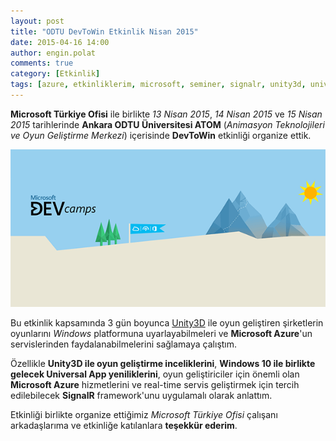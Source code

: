 ```yaml
---
layout: post
title: "ODTU DevToWin Etkinlik Nisan 2015"
date: 2015-04-16 14:00
author: engin.polat
comments: true
category: [Etkinlik]
tags: [azure, etkinliklerim, microsoft, seminer, signalr, unity3d, universal app, windows phone, windows phone emulator, windows10, windowsphone, wp8]
---
```

**Microsoft Türkiye Ofisi** ile birlikte *13 Nisan 2015*, *14 Nisan 2015* ve *15 Nisan 2015* tarihlerinde **Ankara ODTU Üniversitesi ATOM** (*Animasyon Teknolojileri ve Oyun Geliştirme Merkezi*) içerisinde **DevToWin** etkinliği organize ettik.

![](/assets/uploads/2015/04/ODTUDevToWinEtkinlik.png)

Bu etkinlik kapsamında 3 gün boyunca <a href="http://unity3d.com/" target="_blank" rel="noopener">Unity3D</a> ile oyun geliştiren şirketlerin oyunlarını *Windows* platformuna uyarlayabilmeleri ve **Microsoft Azure**'un servislerinden faydalanabilmelerini sağlamaya çalıştım.

Özellikle **Unity3D ile oyun geliştirme inceliklerini**, **Windows 10 ile birlikte gelecek Universal App yeniliklerini**, oyun geliştiriciler için önemli olan **Microsoft Azure** hizmetlerini ve real-time servis geliştirmek için tercih edilebilecek **SignalR** framework'unu uygulamalı olarak anlattım.

Etkinliği birlikte organize ettiğimiz *Microsoft Türkiye Ofisi* çalışanı arkadaşlarıma ve etkinliğe katılanlara **teşekkür ederim**.

